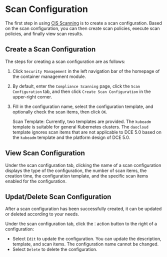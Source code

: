 # Scan Configuration

The first step in using [CIS Scanning](../intro.md) is to create a scan configuration. Based on the scan configuration, you can then create scan policies, execute scan policies, and finally view scan results.

## Create a Scan Configuration

The steps for creating a scan configuration are as follows:

1. Click `Security Management` in the left navigation bar of the homepage of the container management module.

    

2. By default, enter the `Compliance Scanning` page, click the `Scan Configuration` tab, and then click `Create Scan Configuration` in the upper-right corner.

    

3. Fill in the configuration name, select the configuration template, and optionally check the scan items, then click `OK`.

    Scan Template: Currently, two templates are provided. The `kubeadm` template is suitable for general Kubernetes clusters. The `daocloud` template ignores scan items that are not applicable to DCE 5.0 based on the `kubeadm` template and the platform design of DCE 5.0.

    

## View Scan Configuration

Under the scan configuration tab, clicking the name of a scan configuration displays the type of the configuration, the number of scan items, the creation time, the configuration template, and the specific scan items enabled for the configuration.

    

## Updat/Delete Scan Configuration

After a scan configuration has been successfully created, it can be updated or deleted according to your needs.

Under the scan configuration tab, click the `ⵗ` action button to the right of a configuration:

- Select `Edit` to update the configuration. You can update the description, template, and scan items. The configuration name cannot be changed.
- Select `Delete` to delete the configuration.

    
